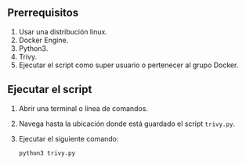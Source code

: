 ## Prerrequisitos

1. Usar una distribución linux.
2. Docker Engine.
3. Python3.
4. Trivy.
5. Ejecutar el script como super usuario o pertenecer al grupo Docker.

## Ejecutar el script

1. Abrir una terminal o línea de comandos.
2. Navega hasta la ubicación donde está guardado el script `trivy.py`.
3. Ejecutar el siguiente comando:

   ```bash
   python3 trivy.py
